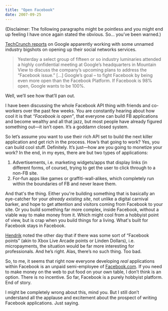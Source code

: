 ```yaml
---
title: "Open Facebook"
date: 2007-09-25
---
```


(Disclaimer: The following paragraphs might be pointless and you might end up feeling I have once again stated the obvious. So… you’ve been warned.)

[TechCrunch reports][1] on Google apparently working with some unnamed industry bigshots on opening up their social networks services.

> Yesterday a select group of fifteen or so industry luminaries attended a highly confidential meeting at Google’s headquarters in Mountain View to discuss the company’s upcoming plans to address the “Facebook issue.” […]
Google’s goal – to fight Facebook by being even more open than the Facebook Platform. If Facebook is 98% open, Google wants to be 100%.

Well, we’ll see how that’ll pan out.

I have been discussing the whole Facebook API thing with friends and co-
workers over the past few weeks. You are constantly hearing about how cool it is that _“Facebook is open”_, that everyone can build FB applications and become wealthy and all that jazz, but most people have already figured something out—it isn’t open. It’s a goddamn closed system.

So let’s assume you want to use their rich API set to build the next killer application and get rich in the process. How’s that going to work? Yes, you can build cool stuff. Definitely. It’s just—how are you going to monetize your work? In the end, in my eyes, there are but two types of applications:

1. Advertisements, i.e. marketing widgets/apps that display links (in different forms, of course), trying to get the user to click through to a non-FB site.
2. For-fun apps like games or graffiti-wall-alikes, which completely run within the boundaries of FB and never leave them.

And that's the thing. Either you're building something that is basically an eye-catcher for your _already existing site_, not unlike a digital carnival barker, and hope to get attention and visitors coming from Facebook to your site. Or you build something far more complex, inside Facebook, without a viable way to make money from it. Which might cool from a hobbyist point of view, but is crap when you build things for a living. What's built for Facebook stays in Facebook.

[Hendrik][2] noted the other day that if there was some sort of “Facebook points” (akin to Xbox Live Arcade points or Linden Dollars), i.e.
micropayments, the situation would be far more interesting for professionals.
And he’s right. Alas, there’s no such thing. Too bad.

So, to me, it seems that right now everyone developing _real_ applications within Facebook is an unpaid semi-employee of [Facebook.com][3]. If you need to make money on the web to put food on your own table, I don’t think is an option. There is no incentive. So far, Facebook is a purely hobbyist platform.
End of story.

I might be completely wrong about this, mind you. But I still don’t understand all the applause and excitement about the prospect of writing Facebook applications. Just saying.

[1]: http://www.techcrunch.com/2007/09/21/google-to-out-open-facebook-on-november-5/
[2]: http://mornography.de/
[3]: http://Facebook.com

